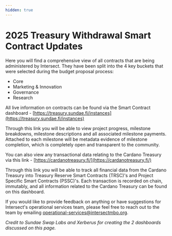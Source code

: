 ```yaml
---
hidden: true
---
```


# 2025 Treasury Withdrawal Smart Contract Updates

Here you will find a comprehensive view of all contracts that are being administered by Intersect. They have been split into the 4 key buckets that were selected during the budget proposal process:&#x20;

* Core
* Marketing & Innovation
* Governance
* Research

All live information on contracts can be found via the Smart Contract dashboard - [https://treasury.sundae.fi/instances](https://treasury.sundae.fi/instances)

Through this link you will be able to view project progress, milestone breakdowns, milestone descriptions and all associated milestone payments. Attached to each milestone will be metadata evidence of milestone completion, which is completely open and transparent to the community.

You can also view any transactional data relating to the Cardano Treasury via this link - [https://cardanotreasury.fi/](https://cardanotreasury.fi/)

Through this link you will be able to track all financial data from the Cardano Treasury into Treasury Reserve Smart Contracts (TRSC)'s and Project Specific Smart Contracts (PSSC)'s. Each transaction is recorded on chain, immutably, and all information related to the Cardano Treasury can be found on this dashboard.

If you would like to provide feedback on anything or have suggestions for Intersect's operational services team, please feel free to reach out to the team by emailing operational-services@intersectmbo.org.

_Credit to Sundae Swap Labs and Xerberus for creating the 2 dashboards discussed on this page._









